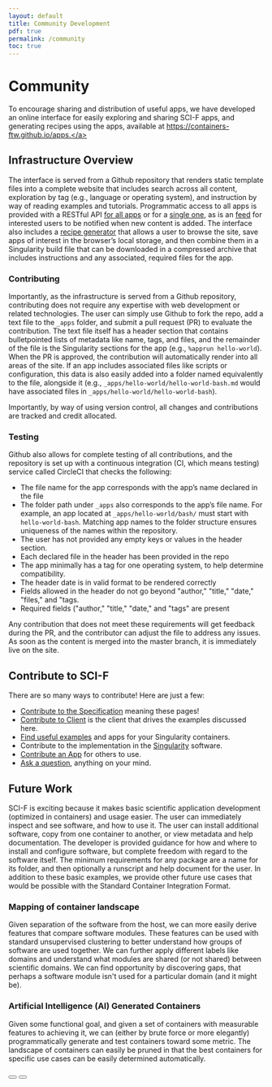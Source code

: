 ```yaml
---
layout: default
title: Community Development
pdf: true
permalink: /community
toc: true
---
```


# Community

To encourage sharing and distribution of useful apps, we have developed an online interface for easily exploring and sharing SCI-F apps, and generating recipes using the apps, available at <a href="https://containers-ftw.github.io/apps" target="_blank">https://containers-ftw.github.io/apps.</a>

## Infrastructure Overview
The interface is served from a Github repository that renders static template files into a complete website that includes search across all content, exploration by tag (e.g., language or operating system), and instruction by way of reading examples and tutorials. Programmatic access to all apps is provided with a RESTful API <a href="https://containers-ftw.github.io/apps/api/index.json" target="_blank">for all apps</a> or for a <a href="https://containers-ftw.github.io/apps/scif/hello-world/hello-world-bash/?json=1" target="_blank">single one</a>, as is an <a href="https://containers-ftw.github.io/apps/feed.xml" target="_blank">feed</a> for interested users to be notified when new content is added. The interface also includes a <a href="https://containers-ftw.github.io/apps/generate" target="_blank">recipe generator</a> that allows a user to browse the site, save apps of interest in the browser’s local storage, and then combine them in a Singularity build file that can be downloaded in a compressed archive that includes instructions and any associated, required files for the app.


### Contributing
Importantly, as the infrastructure is served from a Github repository, contributing does not require any expertise with web development or related technologies. The user can simply use Github to fork the repo, add a text file to the `_apps` folder, and submit a pull request (PR) to evaluate the contribution. The text file itself has a header section that contains bulletpointed lists of metadata like name, tags, and files, and the remainder of the file is the Singularity sections for the app (e.g., `%apprun hello-world`).  When the PR is approved, the contribution will automatically render into all areas of the site. If an app includes associated files like scripts or configuration, this data is also easily added into a folder named equivalently to the file, alongside it (e.g., `_apps/hello-world/hello-world-bash.md` would have associated files in `_apps/hello-world/hello-world-bash`).

Importantly, by way of using version control, all changes and contributions are tracked and credit allocated.

### Testing
Github also allows for complete testing of all contributions, and the repository is set up with a continuous integration (CI, which means testing) service called CircleCI that checks the following:

- The file name for the app corresponds with the app’s name declared in the file
- The folder path under `_apps` also corresponds to the app’s file name. For example, an app located at `_apps/hello-world/bash/` must start with `hello-world-bash`. Matching app names to the folder structure ensures uniqueness of the names within the repository.
- The user has not provided any empty keys or values in the header section.
- Each declared file in the header has been provided in the repo
- The app minimally has a tag for one operating system, to help determine compatibility.
- The header date is in valid format to be rendered correctly
- Fields allowed in the header do not go beyond "author," "title," "date," "files," and "tags.
- Required fields ("author," "title," "date," and "tags" are present

Any contribution that does not meet these requirements will get feedback during the PR, and the contributor can adjust the file to address any issues. As soon as the content is merged into the master branch, it is immediately live on the site.


## Contribute to SCI-F
There are so many ways to contribute! Here are just a few:

 - [Contribute to the Specification](https://www.github.com/vsoch/scif) meaning these pages!
 - [Contribute to Client](https://www.github.com/vsoch/scif) is the client that drives the examples discussed here.
 - [Find useful examples](https://containers-ftw.github.io/apps) and apps for your Singularity containers.
 - Contribute to the implementation in the [Singularity](https://www.github.com/singularityware/singularity.git) software.
 - [Contribute an App](https://www.github.com/containers-ftw/apps) for others to use.
 - [Ask a question](https://www.github.com/containers-ftw/SCI-F/issues), anything on your mind.

## Future Work
SCI-F is exciting because it makes basic scientific application development (optimized in containers) and usage easier. The user can immediately inspect and see software, and how to use it. The user can install additional software, copy from one container to another, or view metadata and help documentation. The developer is provided guidance for how and where to install and configure software, but complete freedom with regard to the software itself. The minimum requirements for any package are a name for its folder, and then optionally a runscript and help document for the user. In addition to these basic examples, we provide other future use cases that would be possible with the Standard Container Integration Format.


### Mapping of container landscape
Given separation of the software from the host, we can more easily derive features that compare software modules. These features can be used with standard unsupervised clustering to better understand how groups of software are used together. We can further apply different labels like domains and understand what modules are shared (or not shared) between scientific domains. We can find opportunity by discovering gaps, that perhaps a software module isn't used for a particular domain (and it might be).

### Artificial Intelligence (AI) Generated Containers
Given some functional goal, and given a set of containers with measurable features to achieving it, we can (either by brute force or more elegantly) programmatically generate and test containers toward some metric. The landscape of containers can easily be pruned in that the best containers for specific use cases can be easily determined automatically.

<div>
    <a href="/SCI-F/examples.html"><button class="previous-button btn btn-primary"><i class="fa fa-chevron-left"></i> </button></a>
    <a href="/SCI-F/appendix.html"><button class="next-button btn btn-primary"><i class="fa fa-chevron-right"></i> </button></a>
</div><br>
